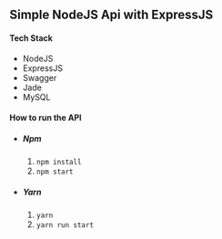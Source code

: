 ## Simple NodeJS Api with ExpressJS

#### Tech Stack

- NodeJS
- ExpressJS
- Swagger
- Jade
- MySQL

#### How to run the API

- ##### Npm

  1. `npm install`
  2. `npm start`

- ##### Yarn
  1. `yarn`
  2. `yarn run start`
